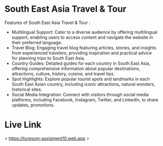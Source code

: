 # South East Asia Travel & Tour

Features of South East Asia Travel & Tour :

- Multilingual Support:
  Cater to a diverse audience by offering multilingual support, enabling users to access content and navigate the website in their preferred language.
- Travel Blog:
  Engaging travel blog featuring articles, stories, and insights from experienced travelers, providing inspiration and practical advice for planning trips to South East Asia.
- Country Guides:
  Detailed guides for each country in South East Asia, offering comprehensive information about popular destinations, attractions, culture, history, cuisine, and travel tips.
- Spot Highlights:
  Explore popular tourist spots and landmarks in each South East Asian country, including iconic attractions, natural wonders, historical sites.
- Social Media Integration:
  Connect with visitors through social media platforms, including Facebook, Instagram, Twitter, and LinkedIn, to share updates, promotions.

# Live Link

< https://turesom-assigment10.web.app >

